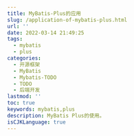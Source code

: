 ```yaml
---
title: MyBatis-Plus的应用
slug: /application-of-mybatis-plus.html
url: ''
date: 2022-03-14 21:49:25
tags:
  - mybatis
  - plus
categories:
  - 开源框架
  - MyBatis
  - Mybatis-TODO
  - TODO
  - 后端开发
lastmod: ''
toc: true
keywords: mybatis,plus
description: MyBatis Plus的使用。
isCJKLanguage: true
---
```

